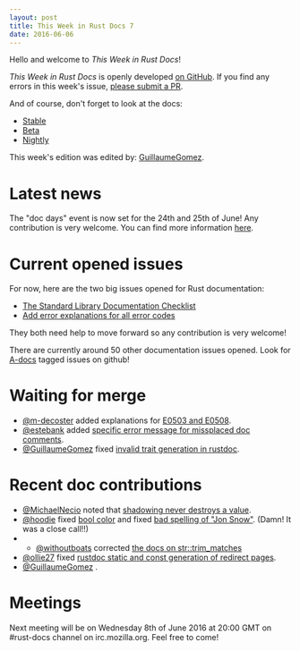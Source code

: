 ```yaml
---
layout: post
title: This Week in Rust Docs 7
date: 2016-06-06
---
```


Hello and welcome to *This Week in Rust Docs*!

*This Week in Rust Docs* is openly developed [on GitHub](https://github.com/GuillaumeGomez/this-week-in-rust-docs).
If you find any errors in this week's issue, [please submit a PR](https://github.com/GuillaumeGomez/this-week-in-rust-docs/pulls).

And of course, don't forget to look at the docs:

* [Stable](https://doc.rust-lang.org/)
* [Beta](http://doc.rust-lang.org/beta/)
* [Nightly](http://doc.rust-lang.org/nightly/)

This week's edition was edited by: [GuillaumeGomez](https://github.com/GuillaumeGomez).

# Latest news

The "doc days" event is now set for the 24th and 25th of June! Any contribution is very welcome. You can find more information [here](https://facility9.com/2016/06/announcing-rust-doc-days/).

# Current opened issues

For now, here are the two big issues opened for Rust documentation:

 * [The Standard Library Documentation Checklist](https://github.com/rust-lang/rust/issues/29329)
 * [Add error explanations for all error codes](https://github.com/rust-lang/rust/issues/32777)

They both need help to move forward so any contribution is very welcome!

There are currently around 50 other documentation issues opened. Look for [A-docs](https://github.com/rust-lang/rust/issues?q=is%3Aopen+is%3Aissue+label%3AA-docs) tagged issues on github!

# Waiting for merge

* [@m-decoster](https://github.com/m-decoster) added explanations for [E0503 and E0508](https://github.com/rust-lang/rust/pull/34133).
* [@estebank](https://github.com/estebank) added [specific error message for missplaced doc comments](https://github.com/rust-lang/rust/pull/33922).
* [@GuillaumeGomez](https://github.com/GuillaumeGomez) fixed [invalid trait generation in rustdoc](https://github.com/rust-lang/rust/pull/33935).

# Recent doc contributions

* [@MichaelNecio](https://github.com/MichaelNecio) noted that [shadowing never destroys a value](https://github.com/rust-lang/rust/pull/34125).
* [@hoodie](https://github.com/hoodie) fixed [bool color](https://github.com/rust-lang/rust/pull/34138) and fixed [bad spelling of "Jon Snow"](https://github.com/rust-lang/rust/pull/34134). (Damn! It was a close call!!)
* * [@withoutboats](https://github.com/withoutboats) corrected [the docs on str::trim_matches](https://github.com/rust-lang/rust/pull/33645)
* [@ollie27](https://github.com/ollie27) fixed [rustdoc static and const generation of redirect pages](https://github.com/rust-lang/rust/pull/34068).
* [@GuillaumeGomez](https://github.com/GuillaumeGomez) .

# Meetings

Next meeting will be on Wednesday 8th of June 2016 at 20:00 GMT on #rust-docs channel on irc.mozilla.org. Feel free to come!
